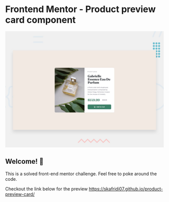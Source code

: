 # Frontend Mentor - Product preview card component

![Design preview for the Product preview card component coding challenge](./design/desktop-preview.jpg)

## Welcome! 👋

This is a solved front-end mentor challenge.
Feel free to poke around the code.

Checkout the link below for the preview
https://skafridi07.github.io/product-preview-card/

